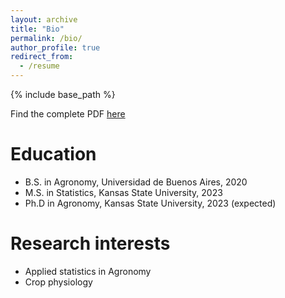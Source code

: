 ```yaml
---
layout: archive
title: "Bio"
permalink: /bio/
author_profile: true
redirect_from:
  - /resume
---
```


{% include base_path %}

Find the complete PDF [here](/Lacasa_march23.pdf)

Education
======
* B.S. in Agronomy, Universidad de Buenos Aires, 2020
* M.S. in Statistics, Kansas State University, 2023
* Ph.D in Agronomy, Kansas State University, 2023 (expected)

Research interests
======
* Applied statistics in Agronomy
* Crop physiology

